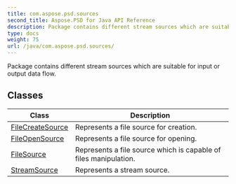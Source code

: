 ```yaml
---
title: com.aspose.psd.sources
second_title: Aspose.PSD for Java API Reference
description: Package contains different stream sources which are suitable for input or output data flow.
type: docs
weight: 75
url: /java/com.aspose.psd.sources/
---
```



Package contains different stream sources which are suitable for input or output data flow.


## Classes

| Class | Description |
| --- | --- |
| [FileCreateSource](../com.aspose.psd.sources/filecreatesource) | Represents a file source for creation. |
| [FileOpenSource](../com.aspose.psd.sources/fileopensource) | Represents a file source for opening. |
| [FileSource](../com.aspose.psd.sources/filesource) | Represents a file source which is capable of files manipulation. |
| [StreamSource](../com.aspose.psd.sources/streamsource) | Represents a stream source. |
